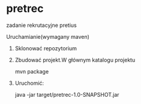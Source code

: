 # pretrec
zadanie rekrutacyjne pretius

Uruchamianie(wymagany maven)
1. Sklonować repozytorium
2. Zbudować projekt.W głównym katalogu projektu

	mvn package

3. Uruchomić: 
	
	java -jar target/pretrec-1.0-SNAPSHOT.jar


